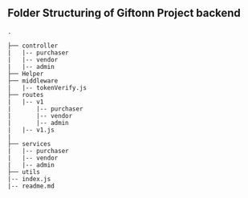 ## Folder Structuring of Giftonn Project backend

    .

    ├── controller
    |   |-- purchaser
    |   |-- vendor
    |   |-- admin
    ├── Helper
    ├── middleware
    |   |-- tokenVerify.js
    ├── routes
    |   |-- v1
    |       |-- purchaser
    |       |-- vendor
    |       |-- admin
    |   |-- v1.js
    |
    ├── services
    |   |-- purchaser
    |   |-- vendor
    |   |-- admin
    ├── utils
    |-- index.js
    |-- readme.md

